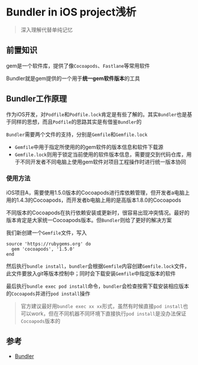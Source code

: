 # Bundler in iOS project浅析

> 深入理解代替单纯记忆

## 前置知识

gem是一个软件库，提供了像`Cocoapods`、`Fastlane`等常用软件

Bundler就是gem提供的一个用于**统一gem软件版本**的工具

## Bundler工作原理

作为iOS开发，对`Podfile`和`Podfile.lock`肯定是有些了解的。其实`Bundler`也是基于同样的思想，而且`Podfile`的思路其实是有借鉴`Bundler`的

`Bundler`需要两个文件的支持，分别是`Gemfile`和`Gemfile.lock`
- `Gemfile`中用于指定所使用的的gem软件的版本信息和软件下载源
- `Gemfile.lock`则用于锁定当前使用的软件版本信息，需要提交到代码仓库，用于不同开发者不同电脑上使用gem软件对项目工程操作时进行统一版本协同

### 使用方法

iOS项目A，需要使用1.5.0版本的Cocoapods进行库依赖管理，但开发者a电脑上用的1.4.3的Cocoapods，而开发者b电脑上用的是高版本1.8.0的Cocoapods

不同版本的Cocoapods在执行依赖安装或更新时，很容易出现冲突情况。最好的版本肯定是大家统一Cocoapods版本。但`Bundler`则给了更好的解决方案

我们新创建一个`Gemfile`文件，写入

```
source 'https://rubygems.org' do
  gem 'cocoapods', '1.5.0'
end
```

然后执行`bundle install`，`bundler`会根据`Gemfile`内容创建`Gemfile.lock`文件，此文件要放入git等版本控制中；同时会下载安装`Gemfile`中指定版本的软件

最后执行`bundle exec pod install`命令，`bundler`会检查按需下载安装相应版本的`Cocoapods`并进行`pod install`操作

> 官方建议最好用`bundle exec xx xx`形式，虽然有时候直接`pod install`也可以work，但在不同机器不同环境下直接执行`pod install`是没办法保证`Cocoapods`版本的

## 参考

- [Bundler](https://bundler.io/v2.1/#getting-started)